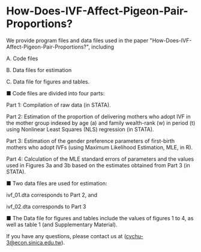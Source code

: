 # How-Does-IVF-Affect-Pigeon-Pair-Proportions?

We provide program files and data files used in the paper "How-Does-IVF-Affect-Pigeon-Pair-Proportions?", including

A. Code files 

B. Data files for estimation 

C. Data file for figures and tables. 

■	Code files are divided into four parts: 

Part 1: Compilation of raw data (in STATA). 

Part 2: Estimation of the proportion of delivering mothers who adopt IVF in the mother group indexed by age (a) and family wealth-rank (w) in period (t) using Nonlinear Least Squares (NLS) regression (in STATA). 

Part 3: Estimation of the gender preference parameters of first-birth mothers who adopt IVFs (using Maximum Likelihood Estimation, MLE, in R). 

Part 4: Calculation of the MLE standard errors of parameters and the values used in Figures 3a and 3b based on the estimates obtained from Part 3 (in STATA). 

■ Two data files are used for estimation: 

ivf_01.dta corresponds to Part 2, and 

ivf_02.dta corresponds to Part 3

■	The Data file for figures and tables include the values of figures 1 to 4, as well as table 1  (and Supplementary Material). 

If you have any questions, please contact us at (cychu-3@econ.sinica.edu.tw).
